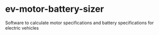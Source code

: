 # ev-motor-battery-sizer
Software to calculate motor specifications and battery specifications for electric vehicles
